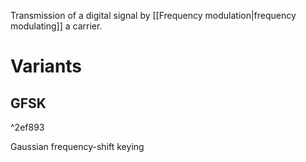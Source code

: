 Transmission of a digital signal by [[Frequency modulation|frequency modulating]] a carrier.

# Variants
## GFSK

^2ef893

Gaussian frequency-shift keying